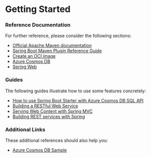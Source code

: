 # Getting Started

### Reference Documentation
For further reference, please consider the following sections:

* [Official Apache Maven documentation](https://maven.apache.org/guides/index.html)
* [Spring Boot Maven Plugin Reference Guide](https://docs.spring.io/spring-boot/docs/2.7.12-SNAPSHOT/maven-plugin/reference/html/)
* [Create an OCI image](https://docs.spring.io/spring-boot/docs/2.7.12-SNAPSHOT/maven-plugin/reference/html/#build-image)
* [Azure Cosmos DB](https://microsoft.github.io/spring-cloud-azure/current/reference/html/index.html#spring-data-support)
* [Spring Web](https://docs.spring.io/spring-boot/docs/2.7.12-SNAPSHOT/reference/htmlsingle/#web)

### Guides
The following guides illustrate how to use some features concretely:

* [How to use Spring Boot Starter with Azure Cosmos DB SQL API](https://aka.ms/spring/msdocs/cosmos)
* [Building a RESTful Web Service](https://spring.io/guides/gs/rest-service/)
* [Serving Web Content with Spring MVC](https://spring.io/guides/gs/serving-web-content/)
* [Building REST services with Spring](https://spring.io/guides/tutorials/rest/)

### Additional Links
These additional references should also help you:

* [Azure Cosmos DB Sample](https://aka.ms/spring/samples/latest/cosmos)

